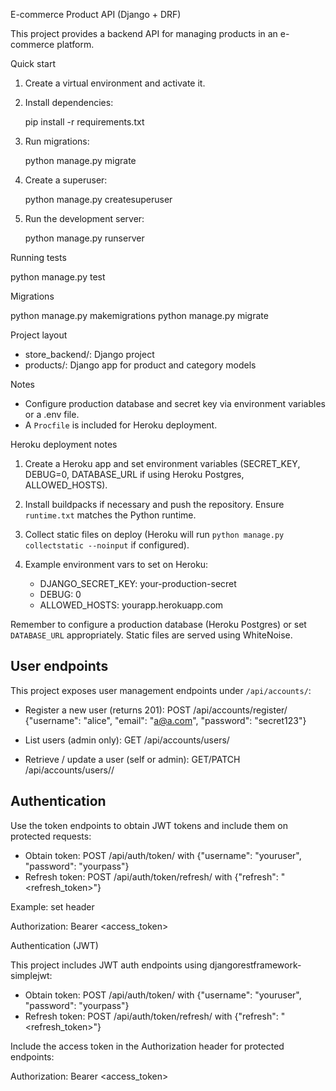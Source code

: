 E-commerce Product API (Django + DRF)

This project provides a backend API for managing products in an e-commerce platform.

Quick start

1. Create a virtual environment and activate it.

2. Install dependencies:

   pip install -r requirements.txt

3. Run migrations:

   python manage.py migrate

4. Create a superuser:

   python manage.py createsuperuser

5. Run the development server:

   python manage.py runserver

Running tests

   python manage.py test

Migrations

   python manage.py makemigrations
   python manage.py migrate

Project layout

- store_backend/: Django project
- products/: Django app for product and category models

Notes

- Configure production database and secret key via environment variables or a .env file.
- A `Procfile` is included for Heroku deployment.

Heroku deployment notes

1. Create a Heroku app and set environment variables (SECRET_KEY, DEBUG=0, DATABASE_URL if using Heroku Postgres, ALLOWED_HOSTS).

2. Install buildpacks if necessary and push the repository. Ensure `runtime.txt` matches the Python runtime.

3. Collect static files on deploy (Heroku will run `python manage.py collectstatic --noinput` if configured).

4. Example environment vars to set on Heroku:

   - DJANGO_SECRET_KEY: your-production-secret
   - DEBUG: 0
   - ALLOWED_HOSTS: yourapp.herokuapp.com

Remember to configure a production database (Heroku Postgres) or set `DATABASE_URL` appropriately. Static files are served using WhiteNoise.

User endpoints
----------------

This project exposes user management endpoints under `/api/accounts/`:

- Register a new user (returns 201):
   POST /api/accounts/register/  {"username": "alice", "email": "a@a.com", "password": "secret123"}

- List users (admin only):
   GET /api/accounts/users/

- Retrieve / update a user (self or admin):
   GET/PATCH /api/accounts/users/<id>/

Authentication
--------------
Use the token endpoints to obtain JWT tokens and include them on protected requests:

- Obtain token: POST /api/auth/token/ with {"username": "youruser", "password": "yourpass"}
- Refresh token: POST /api/auth/token/refresh/ with {"refresh": "<refresh_token>"}

Example: set header

   Authorization: Bearer <access_token>


Authentication (JWT)

This project includes JWT auth endpoints using djangorestframework-simplejwt:

- Obtain token: POST /api/auth/token/ with {"username": "youruser", "password": "yourpass"}
- Refresh token: POST /api/auth/token/refresh/ with {"refresh": "<refresh_token>"}

Include the access token in the Authorization header for protected endpoints:

   Authorization: Bearer <access_token>

